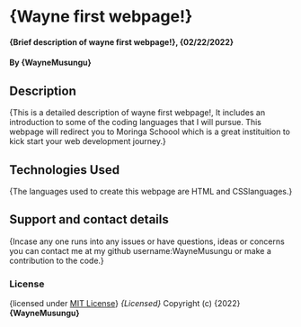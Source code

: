 # {Wayne first webpage!}
#### {Brief description of wayne first webpage!}, {02/22/2022}
#### By **{WayneMusungu}**
## Description
{This is a detailed description of wayne first webpage!, It includes an introduction to some of the coding languages that I will pursue. This webpage will redirect you to Moringa Schoool which is a great instituition to kick start your web development journey.}
## Technologies Used
{The languages used to create this webpage are HTML and CSSlanguages.}
## Support and contact details
{Incase any one runs into any issues or have questions, ideas or concerns you can contact me at my github username:WayneMusungu or make a contribution to the code.}
### License
{licensed under [MIT License](LICENSE)}
*{Licensed}*
Copyright (c) {2022} **{WayneMusungu}**